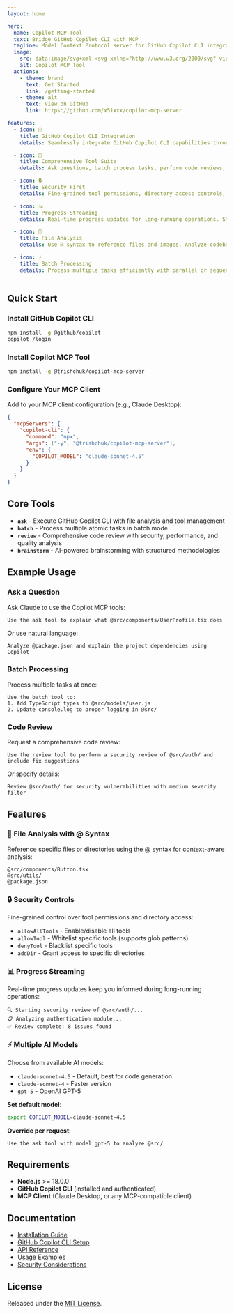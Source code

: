 ```yaml
---
layout: home

hero:
  name: Copilot MCP Tool
  text: Bridge GitHub Copilot CLI with MCP
  tagline: Model Context Protocol server for GitHub Copilot CLI integration. Execute tasks, analyze code, and leverage AI-powered development tools.
  image:
    src: data:image/svg+xml,<svg xmlns="http://www.w3.org/2000/svg" viewBox="0 0 100 100"><text y=".9em" font-size="90">🤖</text></svg>
    alt: Copilot MCP Tool
  actions:
    - theme: brand
      text: Get Started
      link: /getting-started
    - theme: alt
      text: View on GitHub
      link: https://github.com/x51xxx/copilot-mcp-server

features:
  - icon: 🤖
    title: GitHub Copilot CLI Integration
    details: Seamlessly integrate GitHub Copilot CLI capabilities through the Model Context Protocol. Execute AI-powered tasks directly from your MCP client.

  - icon: 🔧
    title: Comprehensive Tool Suite
    details: Ask questions, batch process tasks, perform code reviews, and brainstorm ideas - all through standardized MCP tools.

  - icon: 🔒
    title: Security First
    details: Fine-grained tool permissions, directory access controls, and comprehensive security features to keep your codebase safe.

  - icon: 📊
    title: Progress Streaming
    details: Real-time progress updates for long-running operations. Stay informed with detailed execution feedback.

  - icon: 🎯
    title: File Analysis
    details: Use @ syntax to reference files and images. Analyze codebases with context-aware AI assistance.

  - icon: ⚡
    title: Batch Processing
    details: Process multiple tasks efficiently with parallel or sequential execution. Ideal for mass refactoring and automated transformations.
---
```


## Quick Start

### Install GitHub Copilot CLI

```bash
npm install -g @github/copilot
copilot /login
```

### Install Copilot MCP Tool

```bash
npm install -g @trishchuk/copilot-mcp-server
```

### Configure Your MCP Client

Add to your MCP client configuration (e.g., Claude Desktop):

```json
{
  "mcpServers": {
    "copilot-cli": {
      "command": "npx",
      "args": ["-y", "@trishchuk/copilot-mcp-server"],
      "env": {
        "COPILOT_MODEL": "claude-sonnet-4.5"
      }
    }
  }
}
```

## Core Tools

- **`ask`** - Execute GitHub Copilot CLI with file analysis and tool management
- **`batch`** - Process multiple atomic tasks in batch mode
- **`review`** - Comprehensive code review with security, performance, and quality analysis
- **`brainstorm`** - AI-powered brainstorming with structured methodologies

## Example Usage

### Ask a Question

Ask Claude to use the Copilot MCP tools:

```
Use the ask tool to explain what @src/components/UserProfile.tsx does
```

Or use natural language:

```
Analyze @package.json and explain the project dependencies using Copilot
```

### Batch Processing

Process multiple tasks at once:

```
Use the batch tool to:
1. Add TypeScript types to @src/models/user.js
2. Update console.log to proper logging in @src/
```

### Code Review

Request a comprehensive code review:

```
Use the review tool to perform a security review of @src/auth/ and include fix suggestions
```

Or specify details:

```
Review @src/auth/ for security vulnerabilities with medium severity filter
```

## Features

### 🎯 File Analysis with @ Syntax

Reference specific files or directories using the @ syntax for context-aware analysis:

```
@src/components/Button.tsx
@src/utils/
@package.json
```

### 🔒 Security Controls

Fine-grained control over tool permissions and directory access:

- `allowAllTools` - Enable/disable all tools
- `allowTool` - Whitelist specific tools (supports glob patterns)
- `denyTool` - Blacklist specific tools
- `addDir` - Grant access to specific directories

### 📊 Progress Streaming

Real-time progress updates keep you informed during long-running operations:

```
🔍 Starting security review of @src/auth/...
📋 Analyzing authentication module...
✅ Review complete: 8 issues found
```

### ⚡ Multiple AI Models

Choose from available AI models:

- `claude-sonnet-4.5` - Default, best for code generation
- `claude-sonnet-4` - Faster version
- `gpt-5` - OpenAI GPT-5

**Set default model**:

```bash
export COPILOT_MODEL=claude-sonnet-4.5
```

**Override per request**:

```
Use the ask tool with model gpt-5 to analyze @src/
```

## Requirements

- **Node.js** >= 18.0.0
- **GitHub Copilot CLI** (installed and authenticated)
- **MCP Client** (Claude Desktop, or any MCP-compatible client)

## Documentation

- [Installation Guide](/getting-started)
- [GitHub Copilot CLI Setup](/copilot-cli/installation)
- [API Reference](/api/tools/ask)
- [Usage Examples](/examples/basic-usage)
- [Security Considerations](/copilot-cli/security)

## License

Released under the [MIT License](https://github.com/x51xxx/copilot-mcp-server/blob/main/LICENSE).

